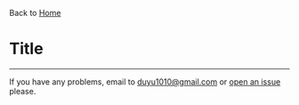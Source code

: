 Back to [Home](https://bigyelow.github.io)

# Title

---
If you have any problems, email to duyu1010@gmail.com or  [open an issue](https://github.com/bigyelow/bigyelow.github.io/issues/new) please.
